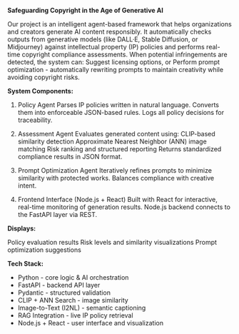 **Safeguarding Copyright in the Age of Generative AI**

Our project is an intelligent agent-based framework that helps organizations and creators generate AI content responsibly.
It automatically checks outputs from generative models (like DALL·E, Stable Diffusion, or Midjourney)
against intellectual property (IP) policies and performs real-time copyright compliance assessments.
When potential infringements are detected, the system can:
Suggest licensing options, or
Perform prompt optimization - automatically rewriting prompts to maintain creativity while avoiding copyright risks.

**System Components:**
  1. Policy Agent
Parses IP policies written in natural language.
Converts them into enforceable JSON-based rules.
Logs all policy decisions for traceability.

  2. Assessment Agent
Evaluates generated content using:
CLIP-based similarity detection
Approximate Nearest Neighbor (ANN) image matching
Risk ranking and structured reporting
Returns standardized compliance results in JSON format.

  3. Prompt Optimization Agent
Iteratively refines prompts to minimize similarity with protected works.
Balances compliance with creative intent.

  4. Frontend Interface (Node.js + React)
Built with React for interactive, real-time monitoring of generation results.
Node.js backend connects to the FastAPI layer via REST.

**Displays:**

Policy evaluation results
Risk levels and similarity visualizations
Prompt optimization suggestions

**Tech Stack:**

* Python - core logic & AI orchestration
* FastAPI - backend API layer
* Pydantic - structured validation
* CLIP + ANN Search - image similarity
* Image-to-Text (I2NL) - semantic captioning
* RAG Integration - live IP policy retrieval
* Node.js + React - user interface and visualization

